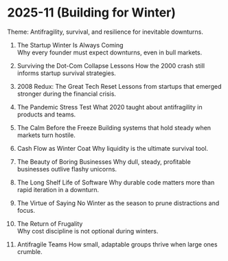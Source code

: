 # 2025-11 (Building for Winter)

Theme: Antifragility, survival, and resilience for inevitable downturns.  

1. The Startup Winter Is Always Coming  
   Why every founder must expect downturns, even in bull markets.  
2. Surviving the Dot-Com Collapse Lessons
   How the 2000 crash still informs startup survival strategies.  
3. 2008 Redux: The Great Tech Reset
   Lessons from startups that emerged stronger during the financial crisis.
4. The Pandemic Stress Test
   What 2020 taught about antifragility in products and teams.
5. The Calm Before the Freeze
   Building systems that hold steady when markets turn hostile.
6. Cash Flow as Winter Coat
   Why liquidity is the ultimate survival tool.
7. The Beauty of Boring Businesses
   Why dull, steady, profitable businesses outlive flashy unicorns.
9. The Long Shelf Life of Software
   Why durable code matters more than rapid iteration in a downturn.

11. The Virtue of Saying No
    Winter as the season to prune distractions and focus.  
12. The Return of Frugality  
    Why cost discipline is not optional during winters.  
13. Antifragile Teams
    How small, adaptable groups thrive when large ones crumble.
